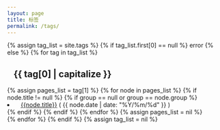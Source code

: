 ```yaml
---
layout: page
title: 标签
permalink: /tags/
---
```


<div class="category">
	{% assign tag_list = site.tags %}
	{% if tag_list.first[0] == null %}
    error
	{% else %}
		{% for tag in tag_list %}
		<article class="index-post">
			<h2>
				<i class="fa fa-tag"></i>
        &nbsp;&nbsp;
				{{ tag[0] | capitalize }}
			</h2>
			{% assign pages_list = tag[1] %}
			{% for node in pages_list %}
				{% if node.title != null %}
					{% if group == null or group == node.group %}
					<li>
						<i class="fa fa-file-o"></i>
						&nbsp;&nbsp;
						<a href="{{node.url}}">{{node.title}}</a>
						<span>( {{ node.date | date: "%Y/%m/%d" }} )</span>
					</li>
					{% endif %}
				{% endif %}
			{% endfor %}
			{% assign pages_list = nil %}
			</article>
		{% endfor %}
	{% endif %}
	{% assign tag_list = nil %}
</div>
